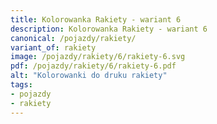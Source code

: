 ```yaml
---
title: Kolorowanka Rakiety - wariant 6
description: Kolorowanka Rakiety - wariant 6
canonical: /pojazdy/rakiety/
variant_of: rakiety
image: /pojazdy/rakiety/6/rakiety-6.svg
pdf: /pojazdy/rakiety/6/rakiety-6.pdf
alt: "Kolorowanki do druku rakiety"
tags:
- pojazdy
- rakiety
---
```

